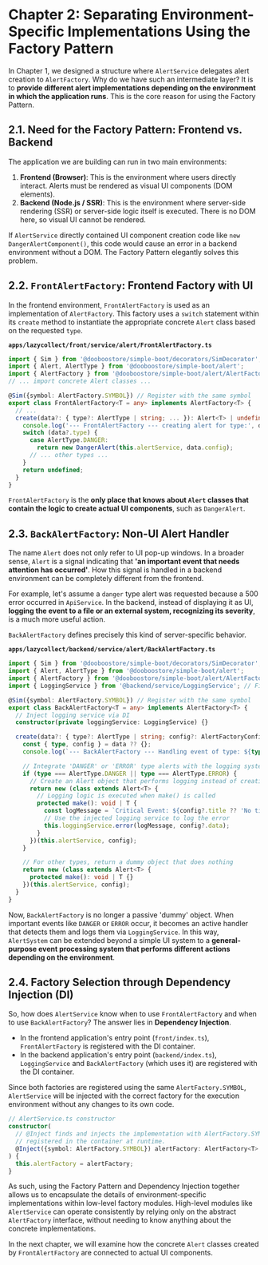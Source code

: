 # Chapter 2: Separating Environment-Specific Implementations Using the Factory Pattern

In Chapter 1, we designed a structure where `AlertService` delegates alert creation to `AlertFactory`. Why do we have such an intermediate layer? It is to **provide different alert implementations depending on the environment in which the application runs**. This is the core reason for using the Factory Pattern.

## 2.1. Need for the Factory Pattern: Frontend vs. Backend

The application we are building can run in two main environments:

1.  **Frontend (Browser)**: This is the environment where users directly interact. Alerts must be rendered as visual UI components (DOM elements).
2.  **Backend (Node.js / SSR)**: This is the environment where server-side rendering (SSR) or server-side logic itself is executed. There is no DOM here, so visual UI cannot be rendered.

If `AlertService` directly contained UI component creation code like `new DangerAlertComponent()`, this code would cause an error in a backend environment without a DOM. The Factory Pattern elegantly solves this problem.

## 2.2. `FrontAlertFactory`: Frontend Factory with UI

In the frontend environment, `FrontAlertFactory` is used as an implementation of `AlertFactory`. This factory uses a `switch` statement within its `create` method to instantiate the appropriate concrete `Alert` class based on the requested `type`.

**`apps/lazycollect/front/service/alert/FrontAlertFactory.ts`**
```typescript
import { Sim } from '@dooboostore/simple-boot/decorators/SimDecorator';
import { Alert, AlertType } from '@dooboostore/simple-boot/alert';
import { AlertFactory } from '@dooboostore/simple-boot/alert/AlertFactory';
// ... import concrete Alert classes ...

@Sim({symbol: AlertFactory.SYMBOL}) // Register with the same symbol
export class FrontAlertFactory<T = any> implements AlertFactory<T> {
  // ...
  create(data?: { type?: AlertType | string; ... }): Alert<T> | undefined {
    console.log('--- FrontAlertFactory --- creating alert for type:', data?.type);
    switch (data?.type) {
      case AlertType.DANGER:
        return new DangerAlert(this.alertService, data.config);
      // ... other types ...
    }
    return undefined;
  }
}
```
`FrontAlertFactory` is the **only place that knows about `Alert` classes that contain the logic to create actual UI components**, such as `DangerAlert`.

## 2.3. `BackAlertFactory`: Non-UI Alert Handler

The name `Alert` does not only refer to UI pop-up windows. In a broader sense, `Alert` is a signal indicating that **'an important event that needs attention has occurred'**. How this signal is handled in a backend environment can be completely different from the frontend.

For example, let's assume a `danger` type alert was requested because a 500 error occurred in `ApiService`. In the backend, instead of displaying it as UI, **logging the event to a file or an external system, recognizing its severity**, is a much more useful action.

`BackAlertFactory` defines precisely this kind of server-specific behavior.

**`apps/lazycollect/backend/service/alert/BackAlertFactory.ts`**
```typescript
import { Sim } from '@dooboostore/simple-boot/decorators/SimDecorator';
import { Alert, AlertType } from '@dooboostore/simple-boot/alert';
import { AlertFactory } from '@dooboostore/simple-boot/alert/AlertFactory';
import { LoggingService } from '@backend/service/LoggingService'; // Fictional logging service

@Sim({symbol: AlertFactory.SYMBOL}) // Register with the same symbol
export class BackAlertFactory<T = any> implements AlertFactory<T> {
  // Inject logging service via DI
  constructor(private loggingService: LoggingService) {}

  create(data?: { type?: AlertType | string; config?: AlertFactoryConfig<T> }): Alert<T> | undefined {
    const { type, config } = data ?? {};
    console.log(`--- BackAlertFactory --- Handling event of type: ${type}`);

    // Integrate 'DANGER' or 'ERROR' type alerts with the logging system
    if (type === AlertType.DANGER || type === AlertType.ERROR) {
      // Create an Alert object that performs logging instead of creating UI
      return new (class extends Alert<T> {
        // Logging logic is executed when make() is called
        protected make(): void | T {
          const logMessage = `Critical Event: ${config?.title ?? 'No title'}`;
          // Use the injected logging service to log the error
          this.loggingService.error(logMessage, config?.data);
        }
      })(this.alertService, config);
    }

    // For other types, return a dummy object that does nothing
    return new (class extends Alert<T> {
      protected make(): void | T {}
    })(this.alertService, config);
  }
}
```
Now, `BackAlertFactory` is no longer a passive 'dummy' object. When important events like `DANGER` or `ERROR` occur, it becomes an active handler that detects them and logs them via `LoggingService`. In this way, `AlertSystem` can be extended beyond a simple UI system to a **general-purpose event processing system that performs different actions depending on the environment**.

## 2.4. Factory Selection through Dependency Injection (DI)

So, how does `AlertService` know when to use `FrontAlertFactory` and when to use `BackAlertFactory`? The answer lies in **Dependency Injection**.

-   In the frontend application's entry point (`front/index.ts`), `FrontAlertFactory` is registered with the DI container.
-   In the backend application's entry point (`backend/index.ts`), `LoggingService` and `BackAlertFactory` (which uses it) are registered with the DI container.

Since both factories are registered using the same `AlertFactory.SYMBOL`, `AlertService` will be injected with the correct factory for the execution environment without any changes to its own code.

```typescript
// AlertService.ts constructor
constructor(
  // @Inject finds and injects the implementation with AlertFactory.SYMBOL
  // registered in the container at runtime.
  @Inject({symbol: AlertFactory.SYMBOL}) alertFactory: AlertFactory<T>
) {
  this.alertFactory = alertFactory;
}
```

As such, using the Factory Pattern and Dependency Injection together allows us to encapsulate the details of environment-specific implementations within low-level factory modules. High-level modules like `AlertService` can operate consistently by relying only on the abstract `AlertFactory` interface, without needing to know anything about the concrete implementations.

In the next chapter, we will examine how the concrete `Alert` classes created by `FrontAlertFactory` are connected to actual UI components.
